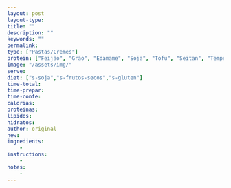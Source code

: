 ```yaml
---
layout: post
layout-type:
title: ""
description: ""
keywords: ""
permalink: 
type: ["Pastas/Cremes"]
protein: ["Feijão", "Grão", "Edamame", "Soja", "Tofu", "Seitan", "Tempeh", "Lentilhas"]
image: "/assets/img/"
serve:
diet: ["s-soja","s-frutos-secos","s-gluten"]
time-total: 
time-prepar: 
time-confe: 
calorias:
proteinas:
lipidos:
hidratos:
author: original
new:
ingredients:
    - 
instructions:
    - 
notes:
    - 
---
```


